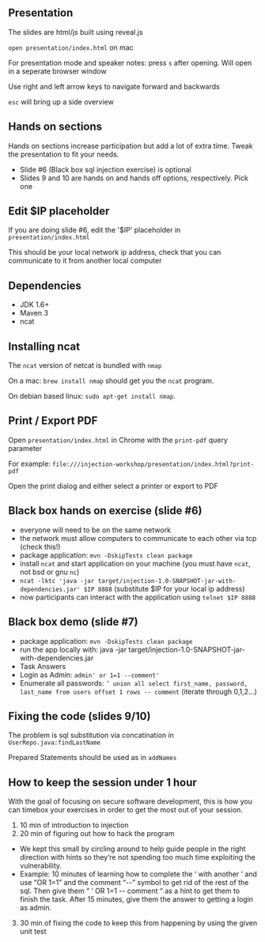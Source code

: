 ## Presentation
The slides are html/js built using reveal.js

`open presentation/index.html` on mac

For presentation mode and speaker notes: press `s` after opening. Will open in a seperate browser window

Use right and left arrow keys to navigate forward and backwards

`esc` will bring up a side overview

## Hands on sections
Hands on sections increase participation but add a lot of extra time. Tweak the presentation to fit your needs.
* Slide #6 (Black box sql injection exercise) is optional
* Slides 9 and 10 are hands on and hands off options, respectively. Pick one

## Edit $IP placeholder
If you are doing slide #6, edit the '$IP' placeholder in `presentation/index.html`

This should be your local network ip address, check that you can communicate to it from another local computer

## Dependencies
* JDK 1.6+
* Maven 3
* ncat

## Installing ncat

The `ncat` version of netcat is bundled with `nmap`

On a mac: `brew install nmap` should get you the `ncat` program.

On debian based linux: `sudo apt-get install nmap`.

## Print / Export PDF
Open `presentation/index.html` in Chrome with the `print-pdf` query parameter

For example: `file:///injection-workshop/presentation/index.html?print-pdf`

Open the print dialog and either select a printer or export to PDF

## Black box hands on exercise (slide #6)
* everyone will need to be on the same network
* the network must allow computers to communicate to each other via tcp (check this!)
* package application: `mvn -DskipTests clean package`
* install `ncat` and start application on your machine (you must have `ncat`, not bsd or gnu `nc`)
* `ncat -lktc 'java -jar target/injection-1.0-SNAPSHOT-jar-with-dependencies.jar' $IP 8888` (substitute $IP for your local ip address)
* now participants can interact with the application using `telnet $IP 8888`

## Black box demo (slide #7)
* package application: `mvn -DskipTests clean package`
* run the app locally with: java -jar target/injection-1.0-SNAPSHOT-jar-with-dependencies.jar
* Task Answers
 * Login as Admin: `admin' or 1=1 --comment'`
 * Enumerate all passwords: `’ union all select first_name, password, last_name from users offset 1 rows -- comment` (iterate through 0,1,2...)

## Fixing the code (slides 9/10)
The problem is sql substitution via concatination in `UserRepo.java:findLastName`

Prepared Statements should be used as in `addNames`

## How to keep the session under 1 hour
With the goal of focusing on secure software development, this is how you can timebox your exercises in order to get the most out of your session.

1. 10 min of introduction to injection
2. 20 min of figuring out how to hack the program
 * We kept this small by circling around to help guide people in the right direction with hints so they’re not spending too much time exploiting the vulnerability.
 * Example: 10 minutes of learning how to complete the ‘ with another ‘ and use “OR 1=1” and the comment “--” symbol to get rid of the rest of the sql. Then give them “ ‘ OR 1=1 -- comment “ as a hint to get them to finish the task. After 15 minutes, give them the answer to getting a login as admin.

3. 30 min of fixing the code to keep this from happening by using the given unit test
